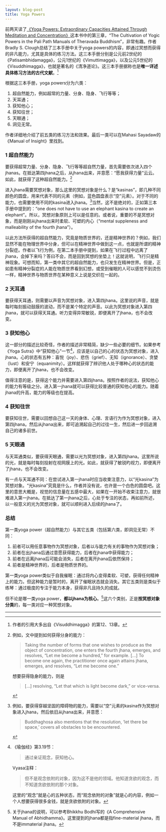 ```yaml
---
layout: blog-post
title: Yoga Powers
---
```


前两天读了[《Yoga Powers: Extraordinary Capacities Attained Through Meditation and Concentration》](https://book.douban.com/subject/19840050/)这本书中的第三章，“The Cultivation of Yogic Powers in the Pali Path Manuals of Theravada Buddhism”，非常有趣。作者Bradly S. Clough总结了三本手册中关于yoga powers的内容，即通过冥想而获得的非凡能力，尤其是具体的练习方法。这三本手册分别是公元前2世纪的《Patisambhidamagga》，公元1世纪的《Vimuttimagga》，以及公元5世纪的《Visuddhimagga》，也就是著名的《清净道论》。这三本手册据称也是**唯一详述具体练习方法的古代文献**。[^quotes]

  [^quotes]: 作者的引用大多出自《Visuddhimagga》的第12、13章。

根据这三本手册，yoga powers分为六类：

1. 超自然能力，例如超常的力量、分身、隐身、飞行等等；
2. 天耳通；
3. 获知他心；
4. 获知往世；
5. 天眼通；
6. 洞见无常。

作者详细地介绍了前五类的练习方法和效果。最后一类可以在Mahasi Sayadaw的《Manual of Insight》里找到。

### 1 超自然能力

要获得超常力量、分身、隐身、飞行等等超自然力量，首先需要依次进入四个jhanas。在抵达第四jhana之后，从jhana出来，并意愿：“愿我获得力量”云云。如此，就获得了这种超自然能力。[^examples-1]

  [^examples-1]: 例如，文中提到如何获得分身的能力：

    > Taking the number of forms that one wishes to produce as the object of concentration, one enters the fourth jhana, emerges, and resolves, “Let me become a hundred,” for example. [...] To become one again, the practitioner once again attains jhana, emerges, and resolves, “Let me become one.”

    想要获得隐身的能力，则是

    > [...] resolving, “Let that which is light become dark,” or vice-versa.

进入jhana需要冥想对象，那么这里的冥想对象是什么？是“kasinas”，即几种不同颜色的圆盘，用来代表不同的元素（例如，蓝色圆盘表示“空”元素）。对于不同的能力，也需要使用不同的kasina进入jhana。[^examples-2]当然，这不是绝对的，正如第三本手册中提到的：“one does not have to use an elephant kasina to create an elephant”。所以，冥想对象原则上可以是任意的。或者说，重要的不是冥想对象，而是刚刚从jhana出来时柔软、可塑的内心（“mental suppleness and malleability of the fourth jhana”）。

  [^examples-2]: 例如，要获得穿越坚固的障碍物的能力，需要以“空”元素的kasina作为冥想对象进入jhana，然后依旧从jhana出来，并意愿：

    > Buddhaghosa also mentions that the resolution, ‘let there be space,’ covers all obstacles to be encountered.

以此方法所获得的超自然能力，究竟是物质世界的，还是精神世界的？例如，我们显然不能在物理世界中分身，但可以在精神世界中做到这一点，也就是所谓的精神分裂症。作者以飞行为例，在第二本手册中提到，如果在飞行过程中远离了jhana，会掉下来吗？答曰不会，而是回到冥想的坐垫上！这就说明，飞行只是精神现象。可想而知，第一类中其它的超自然能力，也只发生在精神世界。但是，正如患有精神分裂症的人能在物质世界看到幻想，或受到催眠的人可以感觉不到烫伤一样，精神世界与物质世界在某种意义上说是交织在一起的。

### 2 天耳通

要获得天耳通，则需要以声音为冥想对象，进入第四jhana。这里说的声音，就是每时每刻振动鼓膜的波动，而不是某个特定的声音。以此为冥想对象进入第四jhana，就可以获得天耳通。听力变得异常敏锐，即便离开了jhana，也不会改变。

### 3 获知他心

这一部分的描述比较奇怪，作者的描述非常精简，缺少一些必要的细节。如果参考《Yoga Sutra》中“获知他心”一节[^yoga-sutra]，应该是以自己的心的状态为冥想对象，进入jhana。心的状态有五种：喜悦（joy）、悲伤（grief）、无知（ignorance）、贪婪（lust）和安宁（equanimity）。这样就获得了辨识他人处于哪种心的状态的能力，即便离开了jhana，也不会改变。

  [^yoga-sutra]: 《瑜伽经》第3.19节：

    > 通过亲证观念，获知他心。

    Vyasa注释：

    > 但不是观念依附的对象，因为这不是他的领域。他知道贪欲的观念，而不知道贪欲依附的那个对象。

    这里的“观念”就是心的五种状态，而“观念依附的对象”就是心的内容，例如一个人想要获得很多金钱，就是贪欲依附的对象。

值得注意的是，获得这个能力并需要进入第四jhana。按照作者的说法，获知他心的能力有等级之分。进入第一jhana就可以获得比较普通的获知他心的能力。随着jhana的升高，能力的等级也在提高。

### 4 获知往世

要获知往世，需要以回想自己这一天的身体、心理、言语行为作为冥想对象，进入第四jhana。然后从jhana出来，即可追溯起自己的过往一生，然后进一步回追溯自己的诸多前世。

### 5 天眼通

与天耳通类似，要获得天眼通，需要以光为冥想对象，进入第四jhana。这里所说的光，就是每时每刻投射在视网膜上的光。如此，就获得了敏锐旳视力，即便离开了jhana，也不会改变。

有一点与天耳通不同：在尝试进入第一jhana时应当收束注意力，以“光kasina”为冥想对象。“光kasina”究竟是什么，作者并没有说，也许是一个白色的圆盘吧。这里的意思大概是，视觉的信息量在五感中最大，如果在一开始不收束注意力，就很难进入第一jhana。在抵达了第一jhana之后，心处于专注的状态，再如前所述，以一般意义的光为冥想对象，就可以顺利进入后续的jhana了。

### 总结

第一类yoga power（超自然能力）与其它五类（包括第六类，即洞见无常）不同：

1. 前者可以用任意事物作为冥想对象，后者以与能力有关的事物作为冥想对象；
2. 前者在出jhana后通过意愿获得能力，后者在jhana中获得能力；
3. 前者在远离jhana后可能会消失，后者在离开jhana后依然保持；
4. 前者是精神世界的，后者是物质世界的。

第一类yoga power类似于自我催眠：通过将内心变得柔软、可塑，获得任何精神上的能力。但这种能力是暂时的，离开了催眠状态就会消失。其它五类则是类似于练琴：通过极度的专注于能力本身，获得非凡且持久的成就。

但不论是哪一类yoga power，**都以jhana为核心**。[^jhana]这六个类别，正是**按冥想对象分类**的，每一类对应一种冥想对象。

  [^jhana]: 关于jhana的说明，可以参考Bhikkhu Bodhi写的《A Comprehensive Manual of Abhidhamma》。这里提到的jhana都是指fine-material jhana，而不是immaterial jhana。

---
